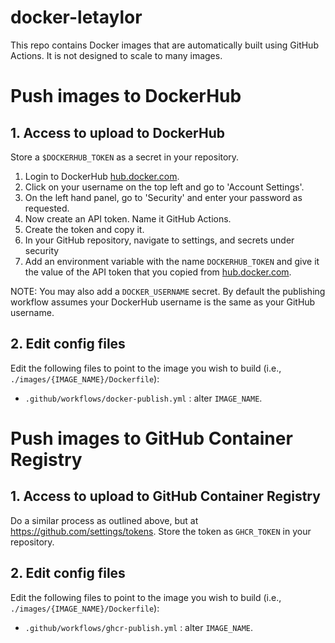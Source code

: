 
# docker-letaylor

This repo contains Docker images that are automatically built using GitHub Actions. It is not designed to scale to many images.

# Push images to DockerHub

## 1. Access to upload to DockerHub

Store a `$DOCKERHUB_TOKEN` as a secret in your repository.

1. Login to DockerHub [hub.docker.com](https://hub.docker.com/).
2. Click on your username on the top left and go to 'Account Settings'.
3. On the left hand panel, go to 'Security' and enter your password as requested.
4. Now create an API token. Name it GitHub Actions.
5. Create the token and copy it.
6. In your GitHub repository, navigate to settings, and secrets under security
8. Add an environment variable with the name `DOCKERHUB_TOKEN` and give it the value of the API token that you copied from [hub.docker.com](https://hub.docker.com/).

NOTE: You may also add a `DOCKER_USERNAME` secret. By default the publishing workflow assumes your DockerHub username is the same as your GitHub username.

## 2. Edit config files

Edit the following files to point to the image you wish to build (i.e., `./images/{IMAGE_NAME}/Dockerfile`):
* `.github/workflows/docker-publish.yml` : alter `IMAGE_NAME`.


# Push images to GitHub Container Registry

## 1. Access to upload to GitHub Container Registry

Do a similar process as outlined above, but at https://github.com/settings/tokens. Store the token as `GHCR_TOKEN` in your repository.

## 2. Edit config files

Edit the following files to point to the image you wish to build (i.e., `./images/{IMAGE_NAME}/Dockerfile`):
* `.github/workflows/ghcr-publish.yml` : alter `IMAGE_NAME`.
